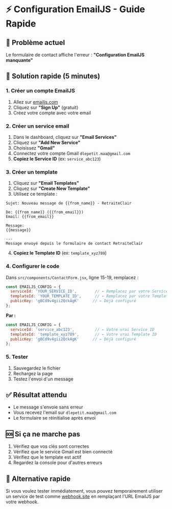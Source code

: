 # ⚡ Configuration EmailJS - Guide Rapide

## 🚨 Problème actuel
Le formulaire de contact affiche l'erreur : **"Configuration EmailJS manquante"**

## 🔧 Solution rapide (5 minutes)

### 1. Créer un compte EmailJS
1. Allez sur [emailjs.com](https://emailjs.com)
2. Cliquez sur **"Sign Up"** (gratuit)
3. Créez votre compte avec votre email

### 2. Créer un service email
1. Dans le dashboard, cliquez sur **"Email Services"**
2. Cliquez sur **"Add New Service"**
3. Choisissez **"Gmail"**
4. Connectez votre compte Gmail `dlepetit.maa@gmail.com`
5. **Copiez le Service ID** (ex: `service_abc123`)

### 3. Créer un template
1. Cliquez sur **"Email Templates"**
2. Cliquez sur **"Create New Template"**
3. Utilisez ce template :

```
Sujet: Nouveau message de {{from_name}} - RetraiteClair

De: {{from_name}} ({{from_email}})
Email: {{from_email}}

Message:
{{message}}

---
Message envoyé depuis le formulaire de contact RetraiteClair
```

4. **Copiez le Template ID** (ex: `template_xyz789`)

### 4. Configurer le code
Dans `src/components/ContactForm.jsx`, ligne 15-19, remplacez :

```javascript
const EMAILJS_CONFIG = {
  serviceId: 'YOUR_SERVICE_ID',        // ← Remplacez par votre Service ID
  templateId: 'YOUR_TEMPLATE_ID',      // ← Remplacez par votre Template ID
  publicKey: 'gBCd9v4gii2QckAgK'      // ← Déjà configuré
};
```

**Par :**

```javascript
const EMAILJS_CONFIG = {
  serviceId: 'service_abc123',         // ← Votre vrai Service ID
  templateId: 'template_xyz789',       // ← Votre vrai Template ID
  publicKey: 'gBCd9v4gii2QckAgK'      // ← Déjà configuré
};
```

### 5. Tester
1. Sauvegardez le fichier
2. Rechargez la page
3. Testez l'envoi d'un message

## ✅ Résultat attendu
- Le message s'envoie sans erreur
- Vous recevez l'email sur `dlepetit.maa@gmail.com`
- Le formulaire se réinitialise après envoi

## 🆘 Si ça ne marche pas
1. Vérifiez que vos clés sont correctes
2. Vérifiez que le service Gmail est bien connecté
3. Vérifiez que le template est actif
4. Regardez la console pour d'autres erreurs

## 📧 Alternative rapide
Si vous voulez tester immédiatement, vous pouvez temporairement utiliser un service de test comme [webhook.site](https://webhook.site) en remplaçant l'URL EmailJS par votre webhook.

